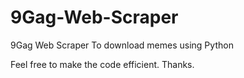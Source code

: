 # 9Gag-Web-Scraper
9Gag Web Scraper To download memes using Python

Feel free to make the code efficient.
Thanks.

